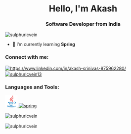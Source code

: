 <h1 align="center">Hello, I'm Akash</h1>
<h3 align="center">Software Developer from India</h3>

<p align="left"> <img src="https://komarev.com/ghpvc/?username=sulphuricvein&label=Profile%20views&color=0e75b6&style=flat" alt="sulphuricvein" /> </p>

- 🌱 I’m currently learning **Spring**

<h3 align="left">Connect with me:</h3>
<p align="left">
<a href="https://linkedin.com/in/https://www.linkedin.com/in/akash-srinivas-875962280/" target="blank"><img align="center" src="https://raw.githubusercontent.com/rahuldkjain/github-profile-readme-generator/master/src/images/icons/Social/linked-in-alt.svg" alt="https://www.linkedin.com/in/akash-srinivas-875962280/" height="30" width="40" /></a>
<a href="https://www.leetcode.com/sulphuricvein13" target="blank"><img align="center" src="https://raw.githubusercontent.com/rahuldkjain/github-profile-readme-generator/master/src/images/icons/Social/leet-code.svg" alt="sulphuricvein13" height="30" width="40" /></a>
</p>

<h3 align="left">Languages and Tools:</h3>
<p align="left"> <a href="https://www.java.com" target="_blank" rel="noreferrer"> <img src="https://raw.githubusercontent.com/devicons/devicon/master/icons/java/java-original.svg" alt="java" width="40" height="40"/> </a> <a href="https://spring.io/" target="_blank" rel="noreferrer"> <img src="https://www.vectorlogo.zone/logos/springio/springio-icon.svg" alt="spring" width="40" height="40"/> </a> </p>

<p><img align="center" src="https://github-readme-stats.vercel.app/api/top-langs?username=sulphuricvein&show_icons=true&theme=dark&locale=en&layout=compact" alt="sulphuricvein" /></p>

<p><img align="center" src="https://github-readme-streak-stats.herokuapp.com/?user=sulphuricvein&theme=dark" alt="sulphuricvein" /></p>

